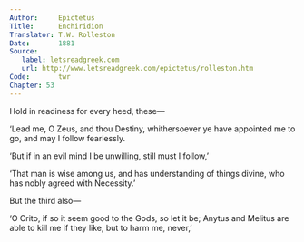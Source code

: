 ```yaml
---
Author:     Epictetus  
Title:      Enchiridion  
Translator: T.W. Rolleston  
Date:       1881  
Source:
   label: letsreadgreek.com
   url: http://www.letsreadgreek.com/epictetus/rolleston.htm
Code:       twr  
Chapter: 53
---
```


Hold in readiness for every heed, these—

‘Lead me, O Zeus, and thou Destiny, whithersoever ye have appointed me to go,
and may I follow fearlessly.

‘But if in an evil mind I be unwilling, still must I follow,’

‘That man is wise among us, and has understanding of things divine, who has
nobly agreed with Necessity.’

But the third also—

‘O Crito, if so it seem good to the Gods, so let it be; Anytus and Melitus are
able to kill me if they like, but to harm me, never,’

